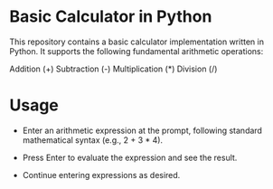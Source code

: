 # Basic Calculator in Python

This repository contains a basic calculator implementation written in Python. It supports the following fundamental arithmetic operations:

Addition (+)
Subtraction (-)
Multiplication (*)
Division (/)

# Usage

* Enter an arithmetic expression at the prompt, following standard mathematical syntax (e.g., 2 + 3 * 4).

* Press Enter to evaluate the expression and see the result.

* Continue entering expressions as desired.
